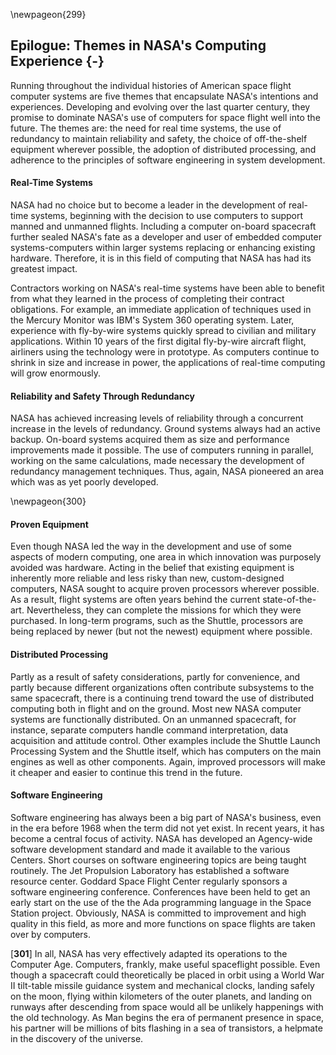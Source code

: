 \newpageon{299}

## Epilogue: Themes in NASA's Computing Experience {-}

Running throughout the individual histories of American
space flight computer systems are five themes that encapsulate NASA's
intentions and experiences. Developing and evolving over the last
quarter century, they promise to dominate NASA's use of computers for
space flight well into the future. The themes are: the need for real
time systems, the use of redundancy to maintain reliability and safety,
the choice of off-the-shelf equipment wherever possible, the adoption of
distributed processing, and adherence to the principles of software
engineering in system development.

#### Real-Time Systems

NASA had no choice but to become a leader in the development of
real-time systems, beginning with the decision to use computers to
support manned and unmanned flights. Including a computer on-board
spacecraft further sealed NASA's fate as a developer and user of
embedded computer systems-computers within larger systems replacing or
enhancing existing hardware. Therefore, it is in this field of computing
that NASA has had its greatest impact.

Contractors working on NASA's real-time systems have been able to
benefit from what they learned in the process of completing their
contract obligations. For example, an immediate application of
techniques used in the Mercury Monitor was IBM's System 360 operating
system. Later, experience with fly-by-wire systems quickly spread to
civilian and military applications. Within 10 years of the first digital
fly-by-wire aircraft flight, airliners using the technology were in
prototype. As computers continue to shrink in size and increase in
power, the applications of real-time computing will grow enormously.

#### Reliability and Safety Through Redundancy

NASA has achieved increasing levels of reliability through a concurrent
increase in the levels of redundancy. Ground systems always had an
active backup. On-board systems acquired them as size and performance
improvements made it possible. The use of computers running in parallel,
working on the same calculations, made necessary the development of
redundancy management techniques. Thus, again, NASA pioneered an area
which was as yet poorly developed.

\newpageon{300}

#### Proven Equipment

Even though NASA led the way in the development and use of
some aspects of modern computing, one area in which innovation was
purposely avoided was hardware. Acting in the belief that existing
equipment is inherently more reliable and less risky than new,
custom-designed computers, NASA sought to acquire proven processors
wherever possible. As a result, flight systems are often years behind
the current state-of-the-art. Nevertheless, they can complete the
missions for which they were purchased. In long-term programs, such as
the Shuttle, processors are being replaced by newer (but not the newest)
equipment where possible.

#### Distributed Processing

Partly as a result of safety considerations, partly for convenience, and
partly because different organizations often contribute subsystems to
the same spacecraft, there is a continuing trend toward the use of
distributed computing both in flight and on the ground. Most new NASA
computer systems are functionally distributed. On an unmanned
spacecraft, for instance, separate computers handle command
interpretation, data acquisition and attitude control. Other examples
include the Shuttle Launch Processing System and the Shuttle itself,
which has computers on the main engines as well as other components.
Again, improved processors will make it cheaper and easier to continue
this trend in the future.

#### Software Engineering

Software engineering has always been a big part of NASA's business, even
in the era before 1968 when the term did not yet exist. In recent years,
it has become a central focus of activity. NASA has developed an
Agency-wide software development standard and made it available to the
various Centers. Short courses on software engineering topics are being
taught routinely. The Jet Propulsion Laboratory has established a
software resource center. Goddard Space Flight Center regularly sponsors
a software engineering conference. Conferences have been held to get an
early start on the use of the the Ada programming language in the Space
Station project. Obviously, NASA is committed to improvement and high
quality in this field, as more and more functions on space flights are
taken over by computers.

\[**301**\] In all, NASA has very effectively adapted its operations to
the Computer Age. Computers, frankly, make useful spaceflight possible.
Even though a spacecraft could theoretically be placed in orbit using a
World War II tilt-table missile guidance system and mechanical clocks,
landing safely on the moon, flying within kilometers of the outer
planets, and landing on runways after descending from space would all be
unlikely happenings with the old technology. As Man begins the era of
permanent presence in space, his partner will be millions of bits
flashing in a sea of transistors, a helpmate in the discovery of the
universe.
